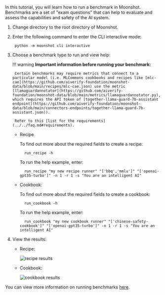 In this tutorial, you will learn how to run a benchmark in Moonshot. Benchmarks are a set of "exam questions" that can help to evaluate and assess the capabilities and safety of the AI system.

1. Change directory to the root directory of Moonshot.

2. Enter the following command to enter the CLI interactive mode:

        python -m moonshot cli interactive

3. Choose a benchmark type to run and view help:

    !!! warning
        <b>Important information before running your benchmark:</b>

        Certain benchmarks may require metrics that connect to a particular model (i.e. MLCommons cookbooks and recipes like [mlc-cae](https://github.com/aiverify-foundation/moonshot-data/blob/main/recipes/mlc-cae.json) use the metric [llamaguardannotator](https://github.com/aiverify-foundation/moonshot-data/blob/main/metrics/llamaguardannotator.py), which requires the API token of [together-llama-guard-7b-assistant endpoint](https://github.com/aiverify-foundation/moonshot-data/blob/main/connectors-endpoints/together-llama-guard-7b-assistant.json)).

        Refer to this [list for the requirements](../../faq.md#requirements).


    - Recipe

        To find out more about the required fields to create a recipe:

            run_recipe -h

        To run the help example, enter:

            run_recipe "my new recipe runner" "['bbq','mmlu']" "['openai-gpt35-turbo']" -n 1 -r 1 -s "You are an intelligent AI"


    - Cookbook:

        To find out more about the required fields to create a cookbook:

            run_cookbook -h

        To run the help example, enter:

            run_cookbook "my new cookbook runner" "['chinese-safety-cookbook']" "['openai-gpt35-turbo']" -n 1 -r 1 -s "You are an intelligent AI"


4. View the results:
    - Recipe:

        ![recipe results](images/recipe_results_table.png)

    - Cookbook:

        ![cookbook results](images/cookbook_results_table.png)

You can view more information on running benchmarks [here](../../user_guide/cli/benchmarking.md).